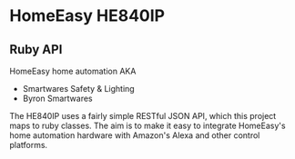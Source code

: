 # HomeEasy HE840IP
## Ruby API

HomeEasy home automation AKA
* Smartwares Safety &amp; Lighting
* Byron Smartwares

The HE840IP uses a fairly simple RESTful JSON API, which this project maps to ruby classes.  The aim is to make it easy to integrate HomeEasy's home automation hardware with Amazon's Alexa and other control platforms.

